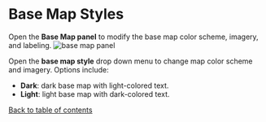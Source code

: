 # Base Map Styles

Open the __Base Map panel__ to modify the base map color scheme, imagery, and labeling.
![base map panel](https://d1a3f4spazzrp4.cloudfront.net/kepler.gl/documentation/image9.png "base map panel")

Open the __base map style__ drop down menu to change map color scheme and imagery. Options include:
- __Dark__: dark base map with light-colored text.
- __Light__: light base map with dark-colored text.

[Back to table of contents](../a-introduction.md)

